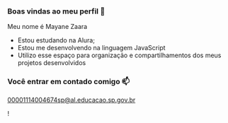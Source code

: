 ### Boas vindas ao meu perfil 💙

Meu nome é Mayane Zaara

- Estou estudando na Alura;
- Estou me desenvolvendo na linguagem JavaScript
- Utilizo esse espaço para organização e compartilhamentos dos meus projetos desenvolvidos

### Você entrar em contado comigo 📫

00001114004674sp@al.educacao.sp.gov.br



!
